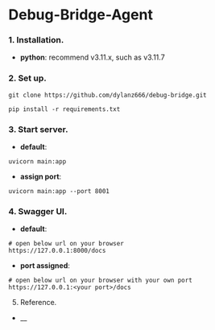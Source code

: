 # Debug-Bridge-Agent

### 1. Installation.

* __python__: recommend v3.11.x, such as v3.11.7

### 2. Set up.

```commandline
git clone https://github.com/dylanz666/debug-bridge.git
```

```commandline
pip install -r requirements.txt
```

### 3. Start server.

* __default__:

```commandline
uvicorn main:app
```

* __assign port__:

```commandline
uvicorn main:app --port 8001
```

### 4. Swagger UI.

* __default__:

```commandline
# open below url on your browser
https://127.0.0.1:8000/docs
```

* __port assigned__:
```commandline
# open below url on your browser with your own port
https://127.0.0.1:<your port>/docs
```

5. Reference.
* __
